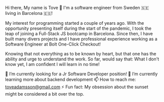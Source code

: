 
Hi there, My name is Tove 👋 I'm a software engineer from Sweden 🇸🇪 living in Barcelona 🇪🇸!

My interest for programming started a couple of years ago. With the opportunity presenting itself during the start of the pandemic, I took the leap of joining a Full-Stack JS bootcamp in Barcelona. Since then, I have built many divers projects and I have professional experience working as a Software Engineer at Bolt One-Click Checkout!

Knowing that not everything as to be known by heart, but that one has the ability and urge to understand the work. So far, would say that: What I don't know yet, I am confident I will learn in no time!

🔭 I’m currently looking for a Jr Software Developer position!
🌱 I’m currently learning more about backend development
📫 How to reach me: toveadamsson@gmail.com
⚡ Fun fact: My obsession about the sunset might be considered a bit over the top.
